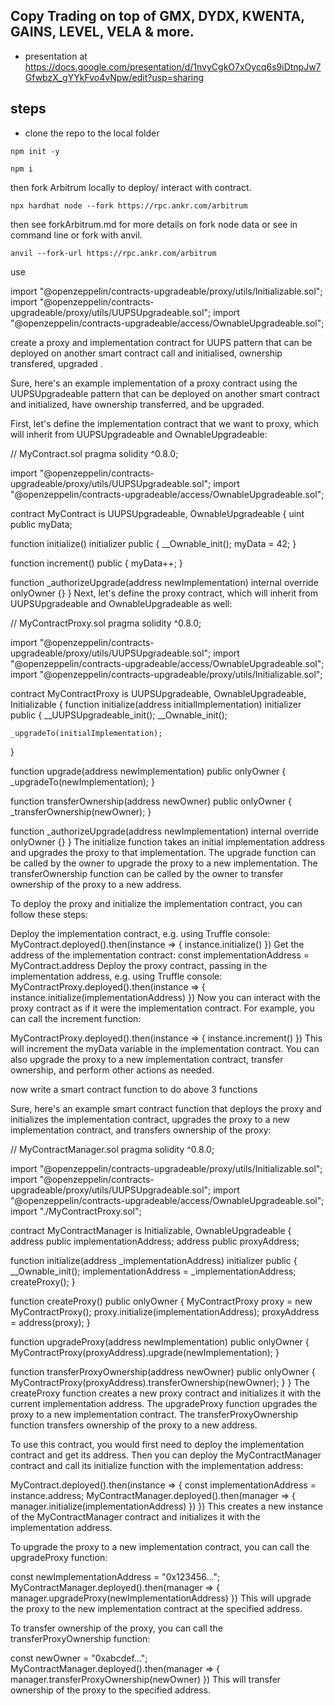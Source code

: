 ## Copy Trading on top of GMX, DYDX, KWENTA, GAINS, LEVEL, VELA & more.

- presentation at https://docs.google.com/presentation/d/1nvyCgkO7xOycq6s9iDtnpJw7GfwbzX_gYYkFvo4vNpw/edit?usp=sharing


## steps

- clone the repo to the local folder
```
npm init -y
```
```
npm i
```

then fork Arbitrum locally to deploy/ interact with contract.

```
npx hardhat node --fork https://rpc.ankr.com/arbitrum
```


then see forkArbitrum.md for more details on fork node data or see in command line 
or fork with anvil.

```
anvil --fork-url https://rpc.ankr.com/arbitrum
```

use

import "@openzeppelin/contracts-upgradeable/proxy/utils/Initializable.sol";
import "@openzeppelin/contracts-upgradeable/proxy/utils/UUPSUpgradeable.sol";
import "@openzeppelin/contracts-upgradeable/access/OwnableUpgradeable.sol";

create a proxy and implementation contract for UUPS pattern that can be deployed on another smart contract call and initialised, ownership transfered, upgraded .

Sure, here's an example implementation of a proxy contract using the UUPSUpgradeable pattern that can be deployed on another smart contract and initialized, have ownership transferred, and be upgraded.

First, let's define the implementation contract that we want to proxy, which will inherit from UUPSUpgradeable and OwnableUpgradeable:

// MyContract.sol
pragma solidity ^0.8.0;

import "@openzeppelin/contracts-upgradeable/proxy/utils/UUPSUpgradeable.sol";
import "@openzeppelin/contracts-upgradeable/access/OwnableUpgradeable.sol";

contract MyContract is UUPSUpgradeable, OwnableUpgradeable {
  uint public myData;

  function initialize() initializer public {
    __Ownable_init();
    myData = 42;
  }

  function increment() public {
    myData++;
  }

  function _authorizeUpgrade(address newImplementation) internal override onlyOwner {}
}
Next, let's define the proxy contract, which will inherit from UUPSUpgradeable and OwnableUpgradeable as well:

// MyContractProxy.sol
pragma solidity ^0.8.0;

import "@openzeppelin/contracts-upgradeable/proxy/utils/UUPSUpgradeable.sol";
import "@openzeppelin/contracts-upgradeable/access/OwnableUpgradeable.sol";
import "@openzeppelin/contracts-upgradeable/proxy/utils/Initializable.sol";

contract MyContractProxy is UUPSUpgradeable, OwnableUpgradeable, Initializable {
  function initialize(address initialImplementation) initializer public {
    __UUPSUpgradeable_init();
    __Ownable_init();

    _upgradeTo(initialImplementation);
  }

  function upgrade(address newImplementation) public onlyOwner {
    _upgradeTo(newImplementation);
  }

  function transferOwnership(address newOwner) public onlyOwner {
    _transferOwnership(newOwner);
  }

  function _authorizeUpgrade(address newImplementation) internal override onlyOwner {}
}
The initialize function takes an initial implementation address and upgrades the proxy to that implementation. The upgrade function can be called by the owner to upgrade the proxy to a new implementation. The transferOwnership function can be called by the owner to transfer ownership of the proxy to a new address.

To deploy the proxy and initialize the implementation contract, you can follow these steps:

Deploy the implementation contract, e.g. using Truffle console:
MyContract.deployed().then(instance => { instance.initialize() })
Get the address of the implementation contract:
const implementationAddress = MyContract.address
Deploy the proxy contract, passing in the implementation address, e.g. using Truffle console:
MyContractProxy.deployed().then(instance => { instance.initialize(implementationAddress) })
Now you can interact with the proxy contract as if it were the implementation contract. For example, you can call the increment function:

MyContractProxy.deployed().then(instance => { instance.increment() })
This will increment the myData variable in the implementation contract. You can also upgrade the proxy to a new implementation contract, transfer ownership, and perform other actions as needed.

now write a smart contract function to do above 3 functions

Sure, here's an example smart contract function that deploys the proxy and initializes the implementation contract, upgrades the proxy to a new implementation contract, and transfers ownership of the proxy:

// MyContractManager.sol
pragma solidity ^0.8.0;

import "@openzeppelin/contracts-upgradeable/proxy/utils/Initializable.sol";
import "@openzeppelin/contracts-upgradeable/proxy/utils/UUPSUpgradeable.sol";
import "@openzeppelin/contracts-upgradeable/access/OwnableUpgradeable.sol";
import "./MyContractProxy.sol";

contract MyContractManager is Initializable, OwnableUpgradeable {
  address public implementationAddress;
  address public proxyAddress;

  function initialize(address _implementationAddress) initializer public {
    __Ownable_init();
    implementationAddress = _implementationAddress;
    createProxy();
  }

  function createProxy() public onlyOwner {
    MyContractProxy proxy = new MyContractProxy();
    proxy.initialize(implementationAddress);
    proxyAddress = address(proxy);
  }

  function upgradeProxy(address newImplementation) public onlyOwner {
    MyContractProxy(proxyAddress).upgrade(newImplementation);
  }

  function transferProxyOwnership(address newOwner) public onlyOwner {
    MyContractProxy(proxyAddress).transferOwnership(newOwner);
  }
}
The createProxy function creates a new proxy contract and initializes it with the current implementation address. The upgradeProxy function upgrades the proxy to a new implementation contract. The transferProxyOwnership function transfers ownership of the proxy to a new address.

To use this contract, you would first need to deploy the implementation contract and get its address. Then you can deploy the MyContractManager contract and call its initialize function with the implementation address:

MyContract.deployed().then(instance => { 
  const implementationAddress = instance.address;
  MyContractManager.deployed().then(manager => { manager.initialize(implementationAddress) })
})
This creates a new instance of the MyContractManager contract and initializes it with the implementation address.

To upgrade the proxy to a new implementation contract, you can call the upgradeProxy function:

const newImplementationAddress = "0x123456...";
MyContractManager.deployed().then(manager => { manager.upgradeProxy(newImplementationAddress) })
This will upgrade the proxy to the new implementation contract at the specified address.

To transfer ownership of the proxy, you can call the transferProxyOwnership function:

const newOwner = "0xabcdef...";
MyContractManager.deployed().then(manager => { manager.transferProxyOwnership(newOwner) })
This will transfer ownership of the proxy to the specified address.
